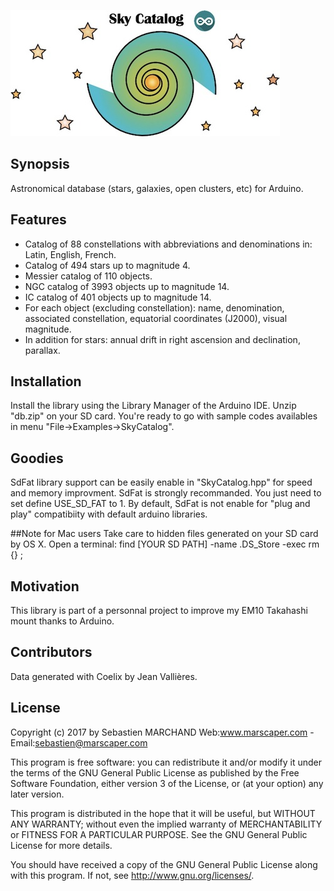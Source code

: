 ![Alt text](/skycatalog.jpg?raw=true "Optional Title")

## Synopsis

Astronomical database (stars, galaxies, open clusters, etc) for Arduino.

## Features
- Catalog of 88 constellations with abbreviations and denominations in: Latin, English, French.
- Catalog of 494 stars up to magnitude 4.
- Messier catalog of 110 objects.
- NGC catalog of 3993 objects up to magnitude 14.
- IC catalog of 401 objects up to magnitude 14.
- For each object (excluding constellation): name, denomination, associated constellation, equatorial coordinates (J2000), visual magnitude.
- In addition for stars: annual drift in right ascension and declination, parallax.

## Installation
Install the library using the Library Manager of the Arduino IDE.
Unzip "db.zip" on your SD card.
You're ready to go with sample codes availables in menu "File->Examples->SkyCatalog".

## Goodies
SdFat library support can be easily enable in "SkyCatalog.hpp" for speed and memory improvment. SdFat is strongly recommanded. You just need to set define USE_SD_FAT to 1. By default, SdFat is not enable for "plug and play" compatibiity with default arduino libraries.

##Note for Mac users
Take care to hidden files generated on your SD card by OS X.
Open a terminal:
find [YOUR SD PATH] -name .DS_Store -exec rm {} \;

## Motivation

This library is part of a personnal project to improve my EM10 Takahashi mount thanks to Arduino.

## Contributors

Data generated with Coelix by  Jean Vallières.

## License

Copyright (c) 2017 by Sebastien MARCHAND 
Web:www.marscaper.com - Email:sebastien@marscaper.com

This program is free software: you can redistribute it and/or modify
it under the terms of the GNU General Public License as published by
the Free Software Foundation, either version 3 of the License, or
(at your option) any later version.

This program is distributed in the hope that it will be useful,
but WITHOUT ANY WARRANTY; without even the implied warranty of
MERCHANTABILITY or FITNESS FOR A PARTICULAR PURPOSE.  See the
GNU General Public License for more details.

You should have received a copy of the GNU General Public License
along with this program.  If not, see <http://www.gnu.org/licenses/>.
